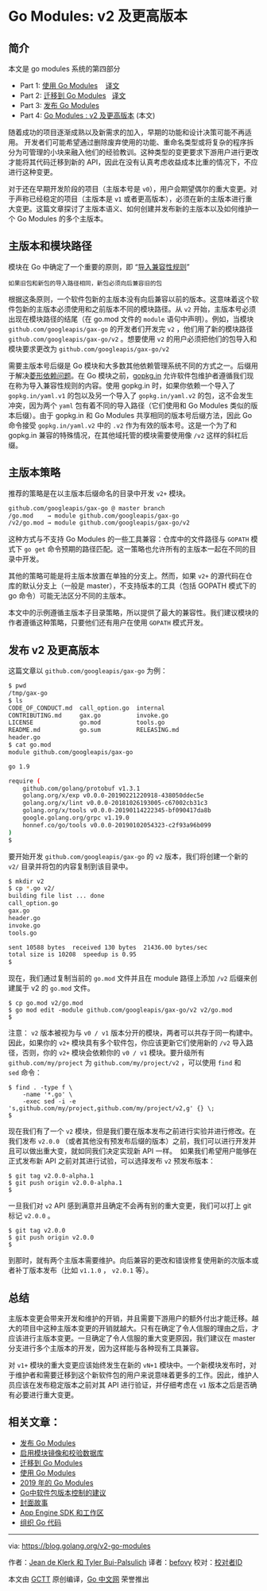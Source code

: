 # Go Modules: v2 及更高版本

## 简介

本文是 go modules 系统的第四部分

- Part 1: [使用 Go Modules](https://blog.golang.org/using-go-modules)    [译文](https://studygolang.com/articles/19334)
- Part 2: [迁移到 Go Modules](https://blog.golang.org/migrating-to-go-modules)   [译文](https://studygolang.com/articles/12399)
- Part 3: [发布 Go Modules](https://blog.golang.org/publishing-go-modules)
- Part 4: [Go Modules : v2 及更高版本](https://blog.golang.org/v2-go-modules) (本文) 


随着成功的项目逐渐成熟以及新需求的加入，早期的功能和设计决策可能不再适用。 开发者们可能希望通过删除废弃使用的功能、重命名类型或将复杂的程序拆分为可管理的小块来融入他们的经验教训。这种类型的变更要求下游用户进行更改才能将其代码迁移到新的 API，因此在没有认真考虑收益成本比重的情况下，不应进行这种变更。

对于还在早期开发阶段的项目（主版本号是 `v0`），用户会期望偶尔的重大变更。对于声称已经稳定的项目（主版本是 `v1` 或者更高版本），必须在新的主版本进行重大变更。这篇文章探讨了主版本语义、如何创建并发布新的主版本以及如何维护一个 Go Modules 的多个主版本。

## 主版本和模块路径 

模块在 Go 中确定了一个重要的原则，即 “[导入兼容性规则](https://research.swtch.com/vgo-import)”

```
如果旧包和新包的导入路径相同，新包必须向后兼容旧的包
```

根据这条原则，一个软件包新的主版本没有向后兼容以前的版本。这意味着这个软件包新的主版本必须使用和之前版本不同的模块路径。从 `v2` 开始，主版本号必须出现在模块路径的结尾（在 go.mod 文件的 `module` 语句中声明）。例如，当模块 `github.com/googleapis/gax-go` 的开发者们开发完 `v2` ，他们用了新的模块路径 `github.com/googleapis/gax-go/v2` 。想要使用 `v2` 的用户必须把他们的包导入和模块要求更改为 ``github.com/googleapis/gax-go/v2`` 

需要主版本号后缀是 Go 模块和大多数其他依赖管理系统不同的方式之一。后缀用于解决[菱形依赖问题](https://research.swtch.com/vgo-import#dependency_story)。在 Go 模块之前，[gopkg.in](http://gopkg.in/) 允许软件包维护者遵循我们现在称为导入兼容性规则的内容。使用 gopkg.in 时，如果你依赖一个导入了 `gopkg.in/yaml.v1` 的包以及另一个导入了 `gopkg.in/yaml.v2` 的包，这不会发生冲突，因为两个 `yaml` 包有着不同的导入路径（它们使用和 Go Modules 类似的版本后缀）。由于 gopkg.in 和 Go Modules 共享相同的版本号后缀方法，因此 Go 命令接受 `gopkg.in/yaml.v2` 中的 `.v2` 作为有效的版本号。这是一个为了和 gopkg.in 兼容的特殊情况，在其他域托管的模块需要使用像 `/v2` 这样的斜杠后缀。

## 主版本策略

推荐的策略是在以主版本后缀命名的目录中开发 `v2+` 模块。

```bash
github.com/googleapis/gax-go @ master branch
/go.mod    → module github.com/googleapis/gax-go
/v2/go.mod → module github.com/googleapis/gax-go/v2
```

这种方式与不支持 Go Modules 的一些工具兼容：仓库中的文件路径与 `GOPATH` 模式下 `go get` 命令预期的路径匹配。这一策略也允许所有的主版本一起在不同的目录中开发。

其他的策略可能是将主版本放置在单独的分支上。然而，如果 `v2+` 的源代码在仓库的默认分支上（一般是 master），不支持版本的工具（包括 GOPATH 模式下的 go 命令）可能无法区分不同的主版本。

本文中的示例遵循主版本子目录策略，所以提供了最大的兼容性。我们建议模块的作者遵循这种策略，只要他们还有用户在使用 `GOPATH` 模式开发。

## 发布 v2 及更高版本

这篇文章以 `github.com/googleapis/gax-go` 为例：

```bash
$ pwd
/tmp/gax-go
$ ls
CODE_OF_CONDUCT.md  call_option.go  internal
CONTRIBUTING.md     gax.go          invoke.go
LICENSE             go.mod          tools.go
README.md           go.sum          RELEASING.md
header.go
$ cat go.mod
module github.com/googleapis/gax-go

go 1.9

require (
    github.com/golang/protobuf v1.3.1
    golang.org/x/exp v0.0.0-20190221220918-438050ddec5e
    golang.org/x/lint v0.0.0-20181026193005-c67002cb31c3
    golang.org/x/tools v0.0.0-20190114222345-bf090417da8b
    google.golang.org/grpc v1.19.0
    honnef.co/go/tools v0.0.0-20190102054323-c2f93a96b099
)
$
```

要开始开发 `github.com/googleapis/gax-go` 的 `v2` 版本，我们将创建一个新的 `v2/` 目录并将包的内容复制到该目录中。

```bash
$ mkdir v2
$ cp *.go v2/
building file list ... done
call_option.go
gax.go
header.go
invoke.go
tools.go

sent 10588 bytes  received 130 bytes  21436.00 bytes/sec
total size is 10208  speedup is 0.95
$
```

现在，我们通过复制当前的 `go.mod` 文件并且在 module 路径上添加 `/v2` 后缀来创建属于 v2 的 `go.mod` 文件。

```shell
$ cp go.mod v2/go.mod
$ go mod edit -module github.com/googleapis/gax-go/v2 v2/go.mod
$
```

注意： `v2` 版本被视为与 `v0 / v1` 版本分开的模块，两者可以共存于同一构建中。因此，如果你的 `v2+` 模块具有多个软件包，你应该更新它们使用新的 `/v2` 导入路径，否则，你的 `v2+` 模块会依赖你的 `v0 / v1` 模块。要升级所有 `github.com/my/project` 为 `github.com/my/project/v2` ，可以使用 `find` 和 `sed` 命令：

```shell
$ find . -type f \
    -name '*.go' \
    -exec sed -i -e 's,github.com/my/project,github.com/my/project/v2,g' {} \;
$
```

现在我们有了一个 `v2` 模块，但是我们要在版本发布之前进行实验并进行修改。在我们发布 `v2.0.0` （或者其他没有预发布后缀的版本）之前，我们可以进行开发并且可以做出重大变，就如同我们决定实现新 API 一样。  如果我们希望用户能够在正式发布新 API 之前对其进行试验，可以选择发布 `v2` 预发布版本：

```shell
$ git tag v2.0.0-alpha.1
$ git push origin v2.0.0-alpha.1
$
```

一旦我们对 `v2` API 感到满意并且确定不会再有别的重大变更，我们可以打上 git 标记 `v2.0.0` 。

```shell
$ git tag v2.0.0
$ git push origin v2.0.0
$
```

到那时，就有两个主版本需要维护。向后兼容的更改和错误修复使用新的次版本或者补丁版本发布（比如 `v1.1.0` ， `v2.0.1` 等）。

## 总结

主版本变更会带来开发和维护的开销，并且需要下游用户的额外付出才能迁移。越大的项目中这种主版本变更的开销就越大。只有在确定了令人信服的理由之后，才应该进行主版本变更。一旦确定了令人信服的重大变更原因，我们建议在 master 分支进行多个主版本的开发，因为这样能与各种现有工具兼容。

对 `v1+` 模块的重大变更应该始终发生在新的 `vN+1` 模块中。一个新模块发布时，对于维护者和需要迁移到这个新软件包的用户来说意味着更多的工作。因此，维护人员应该在发布稳定版本之前对其 API 进行验证，并仔细考虑在 `v1` 版本之后是否确有必要进行重大变更。

## 相关文章：

- [发布 Go Modules](https://blog.golang.org/publishing-go-modules)
- [启用模块镜像和校验数据库](https://blog.golang.org/module-mirror-launch)
- [迁移到 Go Modules](https://blog.golang.org/migrating-to-go-modules)
- [使用 Go Modules](https://blog.golang.org/using-go-modules)
- [2019 年的 Go Modules](https://blog.golang.org/modules2019)
- [Go中软件包版本控制的建议](https://blog.golang.org/versioning-proposal)
- [封面故事](https://blog.golang.org/cover)
- [App Engine SDK 和工作区](https://blog.golang.org/the-app-engine-sdk-and-workspaces-gopath)
- [组织 Go 代码](https://blog.golang.org/organizing-go-code)


---
via: https://blog.golang.org/v2-go-modules

作者：[Jean de Klerk 和 Tyler Bui-Palsulich](https://blog.golang.org)
译者：[befovy](https://github.com/befovy)
校对：[校对者ID](https://github.com/校对者ID)

本文由 [GCTT](https://github.com/studygolang/GCTT) 原创编译，[Go 中文网](https://studygolang.com/) 荣誉推出
